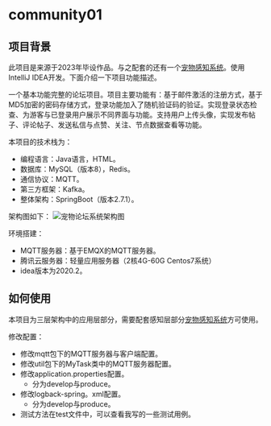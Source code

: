 # community01
## 项目背景

此项目是来源于2023年毕设作品。与之配套的还有一个[宠物感知系统](https://github.com/dd-smile/sensor_data)。使用IntelliJ IDEA开发。下面介绍一下项目功能描述。

一个基本功能完整的论坛项目。项目主要功能有：基于邮件激活的注册方式，基于MD5加密的密码存储方式，登录功能加入了随机验证码的验证。实现登录状态检查、为游客与已登录用户展示不同界面与功能。支持用户上传头像，实现发布帖子、评论帖子、发送私信与点赞、关注、节点数据查看等功能。

本项目的技术栈为：

- 编程语言：Java语言，HTML。
- 数据库：MySQL（版本8），Redis。
- 通信协议：MQTT。
- 第三方框架：Kafka。
- 整体架构：SpringBoot（版本2.7.1）。

架构图如下：
![宠物论坛系统架构图](https://github.com/dd-smile/community01/assets/60083638/c6c4812f-1bb5-4c55-a4da-5c97756ec0e1)


环境搭建：

- MQTT服务器：基于EMQX的MQTT服务器。
- 腾讯云服务器：轻量应用服务器（2核4G-60G    Centos7系统）
- idea版本为2020.2。

## 如何使用

本项目为三层架构中的应用层部分，需要配套感知层部分[宠物感知系统](https://github.com/dd-smile/sensor_data)方可使用。

修改配置：

- 修改mqtt包下的MQTT服务器与客户端配置。
- 修改util包下的MyTask类中的MQTT服务器配置。
- 修改application.properties配置。
  - 分为develop与produce。
- 修改logback-spring。xml配置。
  - 分为develop与produce。
- 测试方法在test文件中，可以查看我写的一些测试用例。


